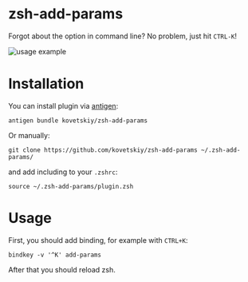 zsh-add-params
==============

Forgot about the option in command line? No problem, just hit `CTRL-K`!

![usage example](https://cloud.githubusercontent.com/assets/8445924/7787466/25aaafae-01fd-11e5-8e53-c6e53b42a363.gif)

# Installation

You can install plugin via [antigen](https://github.com/zsh-users/antigen):
```
antigen bundle kovetskiy/zsh-add-params
```

Or manually:
```
git clone https://github.com/kovetskiy/zsh-add-params ~/.zsh-add-params/
```
and add including to your `.zshrc`:
```
source ~/.zsh-add-params/plugin.zsh
```

# Usage

First, you should add binding, for example with `CTRL+K`:
```
bindkey -v '^K' add-params
```

After that you should reload zsh.
